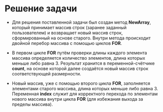 # Решение задачи


+ Для решения поставленной задачи был создан метод **NewArray**, который принимает массив строк (заранее заданный пользователем) и возвращает новый массив строк, сформированный на основе старого. Внутри метода происходит двойной перебор массива с помощью циклов **FOR**. 

+ В первом цикле **FOR** путём проверки длины каждого элемента массива определяется количество элементов, длина которых меньше либо равна 3. Результат хранится в переменной-счётчике **count**, на основе которой далее создаётся новый массив строк соответствующей размерности. 

+ Новый массив, уже с помощью второго цикла **FOR**, заполняется элементами старого массива, длина которых меньше либо равна 3. Переменная **index** служит для корректного перехода по элементам нового массива внутри цикла **FOR** (для избежания выхода за пределы массива). 
